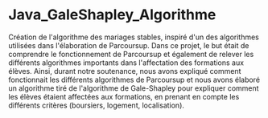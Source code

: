 # Java_GaleShapley_Algorithme
Création de l'algorithme des mariages stables, inspiré d'un des algorithmes utilisées dans l'élaboration de Parcoursup. Dans ce projet, le but était de comprendre le fonctionnement de Parcoursup et également de relever les différents algorithmes importants dans l'affectation des formations aux élèves. Ainsi, durant notre soutenance, nous avons expliqué comment fonctionnait les différents algorithmes de Parcoursup et nous avons élaboré un algorithme tiré de l'algorithme de Gale-Shapley pour expliquer comment les élèves étaient affectées aux formations, en prenant en compte les différents critères (boursiers, logement, localisation).
